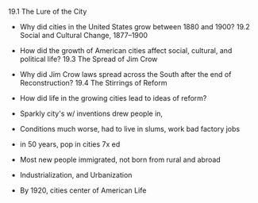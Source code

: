 19.1 The Lure of the City
- Why did cities in the United States grow between 1880 and 1900?
 19.2 Social and Cultural Change, 1877–1900
- How did the growth of American cities affect social, cultural, and political life?
 19.3 The Spread of Jim Crow
- Why did Jim Crow laws spread across the South after the end of Reconstruction?
 19.4 The Stirrings of Reform
- How did life in the growing cities lead to ideas of reform?

- Sparkly city's w/ inventions drew people in,
- Conditions much worse, had to live in slums, work bad factory jobs
- in 50 years, pop in cities 7x ed
- Most new people immigrated, not born from rural and abroad
- Industrialization, and Urbanization
- By 1920, cities center of American Life